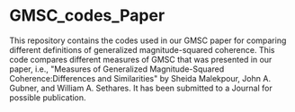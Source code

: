 # GMSC_codes_Paper
This repository contains the codes used in our GMSC paper for comparing different definitions of generalized magnitude-squared coherence. This code compares different measures of GMSC that was presented in our paper, i.e., "Measures of Generalized Magnitude-Squared Coherence:Differences and Similarities" by Sheida Malekpour, John A. Gubner, and William A. Sethares. It has been submitted to a Journal for possible publication.
